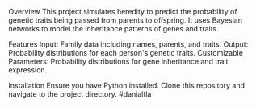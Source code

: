Overview
This project simulates heredity to predict the probability of genetic traits being passed from parents to offspring. It uses Bayesian networks to model the inheritance patterns of genes and traits.

Features
Input: Family data including names, parents, and traits.
Output: Probability distributions for each person's genetic traits.
Customizable Parameters: Probability distributions for gene inheritance and trait expression.

Installation
Ensure you have Python installed. Clone this repository and navigate to the project directory.
#danialtla
